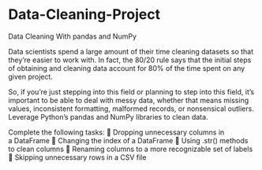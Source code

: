 # Data-Cleaning-Project
Data Cleaning With pandas and NumPy

Data scientists spend a large amount of their time cleaning datasets so that they’re easier to
work with. In fact, the 80/20 rule says that the initial steps of obtaining and cleaning data
account for 80% of the time spent on any given project.

So, if you’re just stepping into this field or planning to step into this field, it’s important to
be able to deal with messy data, whether that means missing values, inconsistent
formatting, malformed records, or nonsensical outliers.
Leverage Python’s pandas and NumPy libraries to clean data.

Complete the following tasks:
 Dropping unnecessary columns in a DataFrame
 Changing the index of a DataFrame
 Using .str() methods to clean columns
 Renaming columns to a more recognizable set of labels
 Skipping unnecessary rows in a CSV file
